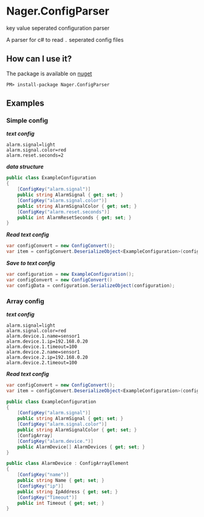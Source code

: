 # Nager.ConfigParser
key value seperated configuration parser

A parser for c# to read `.` seperated config files

## How can I use it?

The package is available on [nuget](https://www.nuget.org/packages/Nager.ConfigParser)
```
PM> install-package Nager.ConfigParser
```



## Examples

### Simple config

***text config***
```
alarm.signal=light
alarm.signal.color=red
alarm.reset.seconds=2
```

***data structure***
```cs
public class ExampleConfiguration
{
    [ConfigKey("alarm.signal")]
    public string AlarmSignal { get; set; }
    [ConfigKey("alarm.signal.color")]
    public string AlarmSignalColor { get; set; }
    [ConfigKey("alarm.reset.seconds")]
    public int AlarmResetSeconds { get; set; }
}
```

***Read text config***
```cs
var configConvert = new ConfigConvert();
var item = configConvert.DeserializeObject<ExampleConfiguration>(configData);
```

***Save to text config***
```cs
var configuration = new ExampleConfiguration();
var configConvert = new ConfigConvert()
var configData = configuration.SerializeObject(configuration);
```

### Array config

***text config***
```
alarm.signal=light
alarm.signal.color=red
alarm.device.1.name=sensor1
alarm.device.1.ip=192.168.0.20
alarm.device.1.timeout=100
alarm.device.2.name=sensor1
alarm.device.2.ip=192.168.0.20
alarm.device.2.timeout=100
```

***Read text config***
```cs
var configConvert = new ConfigConvert();
var item = configConvert.DeserializeObject<ExampleConfiguration>(config);

public class ExampleConfiguration
{
    [ConfigKey("alarm.signal")]
    public string AlarmSignal { get; set; }
    [ConfigKey("alarm.signal.color")]
    public string AlarmSignalColor { get; set; }
    [ConfigArray]
    [ConfigKey("alarm.device.")]
    public AlarmDevice[] AlarmDevices { get; set; }
}

public class AlarmDevice : ConfigArrayElement
{
    [ConfigKey("name")]
    public string Name { get; set; }
    [ConfigKey("ip")]
    public string IpAddress { get; set; }
    [ConfigKey("Timeout")]
    public int Timeout { get; set; }
}
```
